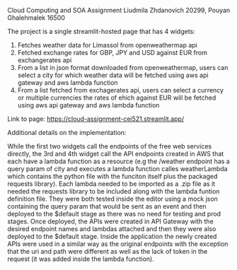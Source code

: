 Cloud Computing and SOA Assignment
Liudmila Zhdanovich 20299, Pouyan Ghalehmalek 16500

The project is a single streamlit-hosted page that has 4 widgets: 
1) Fetches weather data for Limassol from openweathermap api
2) Fetched exchange rates for GBP, JPY and USD against EUR from exchangerates api
3) From a list in json format downloaded from openweathermap, users can select a city for which weather data will be fetched using aws api gateway and aws lambda function
4) From a list fetched from exchagerates api, users can select a currency or multiple currencies the rates of ehich against EUR will be fetched using aws api gateway and aws lambda function


Link to page: https://cloud-assignment-cei521.streamlit.app/

Additional details on the implementation:

While the first two widgets call the endpoints of the free web services directly, the 3rd and 4th widget call the API endpoints created in AWS that each have a lambda function as a resource (e.g the /weather endpoint has a query param of city and executes a lambda function calles weatherLambda which contains the python file with the funciton itself plus the packaged requests library). Each lambda needed to be imported as a .zip file as it needed the requests library to be included along with the lambda funtion definition file. They were both tested inside the editor using a mock json containing the query param that would be sent as an event and then deployed to the $default stage as there was no need for testing and prod stages. Once deployed, the APIs were created in API Gateway with the desired endpoint names and lambdas attached and then they were also deployed to the $default stage. Inside the application the newly created APIs were used in a similar way as the original endpoints with the exception that the uri and path were different as well as the lack of token in the request (it was added inside the lambda function). 
